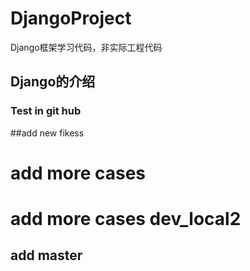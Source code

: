 # DjangoProject
Django框架学习代码，非实际工程代码

## Django的介绍
### Test in git hub
##add new fikess
# add more cases
# add more cases dev_local2
## add master